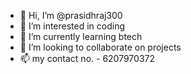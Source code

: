 - 👋 Hi, I’m @prasidhraj300
- 👀 I’m interested in coding
- 🌱 I’m currently learning btech 
- 💞️ I’m looking to collaborate on projects 
- 📫 my contact no. - 6207970372

<!---
prasidhraj300/prasidhraj300 is a ✨ special ✨ repository because its `README.md` (this file) appears on your GitHub profile.
You can click the Preview link to take a look at your changes.
--->
